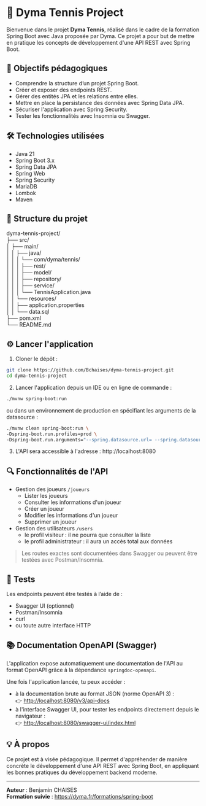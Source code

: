 # 🎾 Dyma Tennis Project

Bienvenue dans le projet **Dyma Tennis**, réalisé dans le cadre de la formation Spring Boot avec Java proposée par Dyma. Ce projet a pour but de mettre en pratique les concepts de développement d'une API REST avec Spring Boot.

## 🚀 Objectifs pédagogiques

- Comprendre la structure d’un projet Spring Boot.
- Créer et exposer des endpoints REST.
- Gérer des entités JPA et les relations entre elles.
- Mettre en place la persistance des données avec Spring Data JPA.
- Sécuriser l'application avec Spring Security.
- Tester les fonctionnalités avec Insomnia ou Swagger.

## 🛠️ Technologies utilisées

- Java 21
- Spring Boot 3.x
- Spring Data JPA
- Spring Web
- Spring Security
- MariaDB
- Lombok
- Maven

## 📁 Structure du projet
dyma-tennis-project/   
├── src/  
│ ├── main/  
│ │ ├── java/  
│ │ │ └── com/dyma/tennis/  
│ │ │ ├── rest/  
│ │ │ ├── model/  
│ │ │ ├── repository/  
│ │ │ ├── service/  
│ │ │ └── TennisApplication.java  
│ │ └── resources/  
│ │ ├── application.properties  
│ │ └── data.sql  
├── pom.xml  
└── README.md  

## ⚙️ Lancer l'application

1. Cloner le dépôt :  
```bash
git clone https://github.com/Bchaises/dyma-tennis-project.git  
cd dyma-tennis-project
```
2. Lancer l'application depuis un IDE ou en ligne de commande :
``` bash
./mvnw spring-boot:run
```
ou dans un environnement de production en spécifiant les arguments de la datasource :  
``` bash
./mvnw clean spring-boot:run \
-Dspring-boot.run.profiles=prod \
-Dspring-boot.run.arguments="--spring.datasource.url= --spring.datasource.username= --spring.datasource.password="
```
3. L'API sera accessible à l'adresse : http://localhost:8080

## 🔍 Fonctionnalités de l'API

- Gestion des joueurs `/joueurs`
  - Lister les joueurs
  - Consulter les informations d'un joueur
  - Créer un joueur
  - Modifier les informations d'un joueur
  - Supprimer un joueur
- Gestion des utilisateurs `/users`
  - le profil visiteur : il ne pourra que consulter la liste
  - le profil administrateur : il aura un accès total aux données

> Les routes exactes sont documentées dans Swagger ou peuvent être testées avec Postman/Insomnia.

## 🧪 Tests

Les endpoints peuvent être testés à l’aide de :
- Swagger UI (optionnel)
- Postman/Insomnia
- curl
- ou toute autre interface HTTP

## 📚 Documentation OpenAPI (Swagger)

L'application expose automatiquement une documentation de l'API au format OpenAPI grâce à la dépendance `springdoc-openapi`.

Une fois l'application lancée, tu peux accéder :
- à la documentation brute au format JSON (norme OpenAPI 3) :  
  👉 [http://localhost:8080/v3/api-docs](http://localhost:8080/v3/api-docs)
- à l'interface Swagger UI, pour tester les endpoints directement depuis le navigateur :  
  👉 [http://localhost:8080/swagger-ui/index.html](http://localhost:8080/swagger-ui/index.html)

## 💡 À propos

Ce projet est à visée pédagogique. Il permet d'appréhender de manière concrète le développement d'une API REST avec Spring Boot, en appliquant les bonnes pratiques du développement backend moderne.

---

**Auteur** : Benjamin CHAISES  
**Formation suivie** : https://dyma.fr/formations/spring-boot
